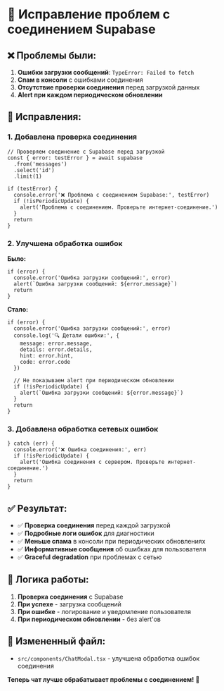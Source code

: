 # 🔧 Исправление проблем с соединением Supabase

## ❌ Проблемы были:

1. **Ошибки загрузки сообщений**: `TypeError: Failed to fetch`
2. **Спам в консоли** с ошибками соединения
3. **Отсутствие проверки соединения** перед загрузкой данных
4. **Alert при каждом периодическом обновлении**

## 🔧 Исправления:

### 1. **Добавлена проверка соединения**

```tsx
// Проверяем соединение с Supabase перед загрузкой
const { error: testError } = await supabase
  .from('messages')
  .select('id')
  .limit(1)

if (testError) {
  console.error('❌ Проблема с соединением Supabase:', testError)
  if (!isPeriodicUpdate) {
    alert('Проблема с соединением. Проверьте интернет-соединение.')
  }
  return
}
```

### 2. **Улучшена обработка ошибок**

**Было:**
```tsx
if (error) {
  console.error('Ошибка загрузки сообщений:', error)
  alert(`Ошибка загрузки сообщений: ${error.message}`)
  return
}
```

**Стало:**
```tsx
if (error) {
  console.error('Ошибка загрузки сообщений:', error)
  console.log('🔍 Детали ошибки:', {
    message: error.message,
    details: error.details,
    hint: error.hint,
    code: error.code
  })
  
  // Не показываем alert при периодическом обновлении
  if (!isPeriodicUpdate) {
    alert(`Ошибка загрузки сообщений: ${error.message}`)
  }
  return
}
```

### 3. **Добавлена обработка сетевых ошибок**

```tsx
} catch (err) {
  console.error('❌ Ошибка соединения:', err)
  if (!isPeriodicUpdate) {
    alert('Ошибка соединения с сервером. Проверьте интернет-соединение.')
  }
  return
}
```

## ✅ Результат:

- ✅ **Проверка соединения** перед каждой загрузкой
- ✅ **Подробные логи ошибок** для диагностики
- ✅ **Меньше спама** в консоли при периодических обновлениях
- ✅ **Информативные сообщения** об ошибках для пользователя
- ✅ **Graceful degradation** при проблемах с сетью

## 🎯 Логика работы:

1. **Проверка соединения** с Supabase
2. **При успехе** - загрузка сообщений
3. **При ошибке** - логирование и уведомление пользователя
4. **При периодическом обновлении** - без alert'ов

## 📁 Измененный файл:
- `src/components/ChatModal.tsx` - улучшена обработка ошибок соединения

**Теперь чат лучше обрабатывает проблемы с соединением!** 🚀
